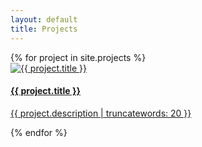 ```yaml
---
layout: default
title: Projects
---
```


<div class="projects-container">
  <div class="projects-grid">
      {% for project in site.projects %}
          <div class="project-card">
              <a href="{{ project.url }}">
                  <img class="project-thumbnail" src="{{ project.thumbnail }}" alt="{{ project.title }}">
                  <h4>{{ project.title }}</h4>
                  <p>{{ project.description | truncatewords: 20 }}</p>
              </a>
          </div>
      {% endfor %}
  </div>
</div>
